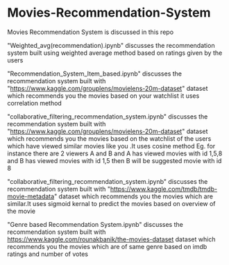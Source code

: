 # Movies-Recommendation-System
Movies Recommendation System is discussed in this repo

"Weighted_avg(recommendation).ipynb" discusses the recommendation system built using weighted average method 
based on ratings given by the users


"Recommendation_System_Item_based.ipynb" discusses the recommendation system built with 
"https://www.kaggle.com/grouplens/movielens-20m-dataset" dataset which recommends you the movies based on your watchlist
it uses correlation method


"collaborative_filtering_recommendation_system.ipynb" discusses the recommendation system built with 
"https://www.kaggle.com/grouplens/movielens-20m-dataset" dataset which recommends you the movies based on the watchlist of the users which have viewed similar movies like you .It uses cosine method
Eg. for instance there are 2 viewers A and B and A has viewed movies with id 1,5,8 and B has viewed movies with id 1,5 then B will be suggested movie with id 8


"collaborative_filtering_recommendation_system.ipynb" discusses the recommendation system built with 
"https://www.kaggle.com/tmdb/tmdb-movie-metadata" dataset which recommends you the movies which are similar.It uses sigmoid kernal to predict the movies based on overview of the movie


"Genre based Recommendation System.ipynb" discusses the recommendation system built with  https://www.kaggle.com/rounakbanik/the-movies-dataset dataset which recommends you the movies which are of same genre based on imdb ratings and number of votes
